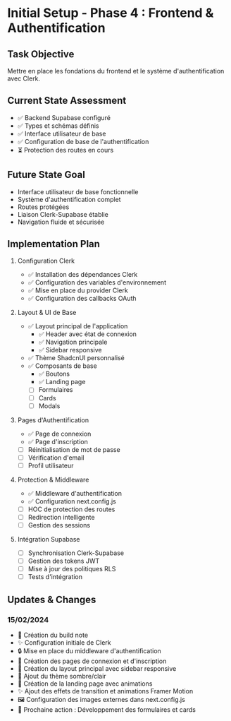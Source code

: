 # Initial Setup - Phase 4 : Frontend & Authentification

## Task Objective

Mettre en place les fondations du frontend et le système d'authentification avec Clerk.

## Current State Assessment

- ✅ Backend Supabase configuré
- ✅ Types et schémas définis
- ✅ Interface utilisateur de base
- ✅ Configuration de base de l'authentification
- ⏳ Protection des routes en cours

## Future State Goal

- Interface utilisateur de base fonctionnelle
- Système d'authentification complet
- Routes protégées
- Liaison Clerk-Supabase établie
- Navigation fluide et sécurisée

## Implementation Plan

1. Configuration Clerk

   - ✅ Installation des dépendances Clerk
   - ✅ Configuration des variables d'environnement
   - ✅ Mise en place du provider Clerk
   - ✅ Configuration des callbacks OAuth

2. Layout & UI de Base

   - ✅ Layout principal de l'application
     - ✅ Header avec état de connexion
     - ✅ Navigation principale
     - ✅ Sidebar responsive
   - ✅ Thème ShadcnUI personnalisé
   - ✅ Composants de base
     - ✅ Boutons
     - ✅ Landing page
     - [ ] Formulaires
     - [ ] Cards
     - [ ] Modals

3. Pages d'Authentification

   - ✅ Page de connexion
   - ✅ Page d'inscription
   - [ ] Réinitialisation de mot de passe
   - [ ] Vérification d'email
   - [ ] Profil utilisateur

4. Protection & Middleware

   - ✅ Middleware d'authentification
   - ✅ Configuration next.config.js
   - [ ] HOC de protection des routes
   - [ ] Redirection intelligente
   - [ ] Gestion des sessions

5. Intégration Supabase

   - [ ] Synchronisation Clerk-Supabase
   - [ ] Gestion des tokens JWT
   - [ ] Mise à jour des politiques RLS
   - [ ] Tests d'intégration

## Updates & Changes

### 15/02/2024

- 📝 Création du build note
- ✨ Configuration initiale de Clerk
- 🔒 Mise en place du middleware d'authentification
- 📱 Création des pages de connexion et d'inscription
- 🎨 Création du layout principal avec sidebar responsive
- 🌙 Ajout du thème sombre/clair
- 🎨 Création de la landing page avec animations
- ✨ Ajout des effets de transition et animations Framer Motion
- 🖼️ Configuration des images externes dans next.config.js
- 🎯 Prochaine action : Développement des formulaires et cards
